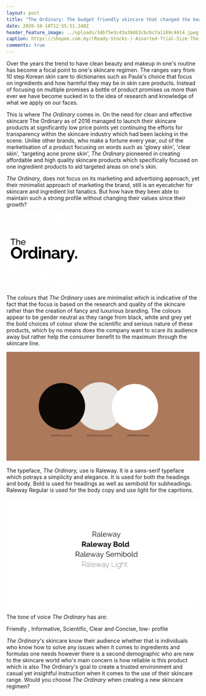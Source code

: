 ```yaml
---
layout: post
title: "The Ordinary: The budget friendly skincare that changed the beauty scene."
date: 2020-10-10T12:55:51.248Z
header_feature_image: ../uploads/34bf5e3c43a39d63cbcbc7a1109c4914.jpeg
caption: https://shopee.com.my/(Ready-Stocks-)-Assorted-Trial-Size-The-Ordinary-i.5127022.1393849648
comments: true
---
```

Over the years the trend to have clean beauty and makeup in one's routine has become a focal point to one's skincare regimen. The ranges vary from 10 step Korean skin care to dictionaries such as Paula's choice that focus on ingredients and how harmful they may be in skin care products. Instead of focusing on multiple promises a bottle of product promises us more than ever we have become sucked in to the idea of research and knowledge of what we apply on our faces.

This is where *The Ordinary* comes in. On the need for clean and effective skincare The Ordinary as of 2016 managed to launch their skincare products at significantly low price points yet continuing the efforts for transparency within the skincare industry which had been lacking in the scene. Unlike other brands, who make a fortune every year, out of the marketisation of a product focusing on words such as 'glowy skin', 'clear skin', 'targeting acne prone skin', *The Ordinary* pioneered in creating affordable and high quality skincare products which specifically focused on one ingredient products to aid targeted areas on one's skin. 

*The Ordinary,* does not focus on its marketing and advertising approach, yet their minimalist approach of marketing the brand, still is an eyecatcher for skincare and ingredient list fanatics. But how have they been able to maintain such a strong profile without changing their values since their growth?

![](../uploads/untitled-1_97.png)

The colours that *The Ordinary* uses are minimalist which is indicative of the fact that the focus is based on the research and quality of the skincare rather than the creation of fancy and luxurious branding. The colours appear to be gender neutral as they range from black, white and grey yet the bold choices of colour show the scientific and serious nature of these products, which by no means does the company want to scare its audience away but rather help the consumer benefit to the maximum through the skincare line.

![](../uploads/add-a-little-bit-of-body-text.png)

The typeface, *The Ordinary,* use is Raleway. It is a sans-serif typeface which potrays a simplicity and elegance. It is used for both the headings and body. Bold is used for headings as well as semibold for subheadings. Raleway Regular is used for the body copy and use light for the caprtions.

![](../uploads/add-a-little-bit-of-body-text-2.png)

The tone of voice *The Ordinary* has are:

Friendly , Informative, Scientific, Clear and Concise, low- profile

*The Ordinary*'s skincare know their audience whether that is individuals who know how to solve any issues when it comes to ingredients and formulas one needs however there is a second demographic who are new to the skincare world who's main concern is how reliable is this product which is also The Ordinary's goal to create a trusted environment and casual yet insightful instruction when it comes to the use of their skincare range. Would you choose *The Ordinary* when creating a new skincare regimen?